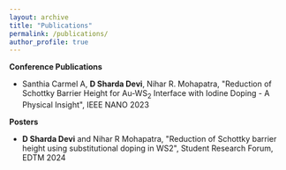 ```yaml
---
layout: archive
title: "Publications"
permalink: /publications/
author_profile: true
---
```

**Conference Publications**
* Santhia Carmel A, **D Sharda Devi**, Nihar R. Mohapatra, "Reduction of Schottky Barrier Height for Au-WS$_2$
Interface with Iodine Doping - A Physical Insight", IEEE NANO 2023 
 
**Posters**
* **D Sharda Devi** and Nihar R Mohapatra, "Reduction of Schottky barrier height using substitutional doping in WS2", Student Research Forum, EDTM 2024
